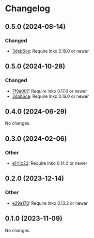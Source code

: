 <!-- This changelog is managed by https://github.com/yorickpeterse/clogs -->
# Changelog

## 0.5.0 (2024-08-14)

### Changed

- [3dab6ce](https://github.com/yorickpeterse/clogs/commit/3dab6cead783b872a97ee001503e6a9de5b13b6f): Require Inko 0.16.0 or newer

## 0.5.0 (2024-10-28)

### Changed

- [7f9a007](https://github.com/yorickpeterse/clogs/commit/7f9a00714549a9e599ca4bd4f8f911eb74aabcaa): Require Inko 0.17.0 or newer
- [3dab6ce](https://github.com/yorickpeterse/clogs/commit/3dab6cead783b872a97ee001503e6a9de5b13b6f): Require Inko 0.16.0 or newer

## 0.4.0 (2024-06-29)

No changes.

## 0.3.0 (2024-02-06)

### Other

- [e141c23](https://github.com/yorickpeterse/clogs/commit/e141c23a822a76d3af7289c8b8da4a751b06d22b): Require Inko 0.14.0 or newer

## 0.2.0 (2023-12-14)

### Other

- [e29a178](https://github.com/yorickpeterse/clogs/commit/e29a178923d892e1d22313c7324c6313faf8d510): Require Inko 0.13.2 or newer

## 0.1.0 (2023-11-09)

No changes.
